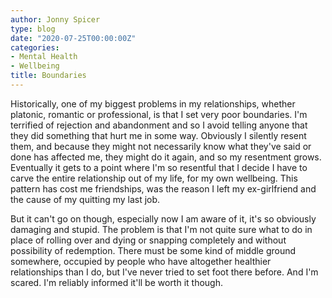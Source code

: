 ```yaml
---
author: Jonny Spicer
type: blog
date: "2020-07-25T00:00:00Z"
categories:
- Mental Health
- Wellbeing
title: Boundaries
---
```

Historically, one of my biggest problems in my relationships, whether platonic, romantic or professional, is that I set very poor boundaries. I'm terrified of rejection and
abandonment and so I avoid telling anyone that they did something that hurt me in some way. Obviously I silently resent them, and because they might not necessarily know what they've
said or done has affected me, they might do it again, and so my resentment grows. Eventually it gets to a point where I'm so resentful that I decide I have to carve the entire
relationship out of my life, for my own wellbeing. This pattern has cost me friendships, was the reason I left my ex-girlfriend and the cause of my quitting my last job.

But it can't go on though, especially now I am aware of it, it's so obviously damaging and stupid. The problem is that I'm not quite sure what to do in place of rolling over and
dying or snapping completely and without possibility of redemption. There must be some kind of middle ground somewhere, occupied by people who have altogether healthier relationships
than I do, but I've never tried to set foot there before. And I'm scared. I'm reliably informed it'll be worth it though.

